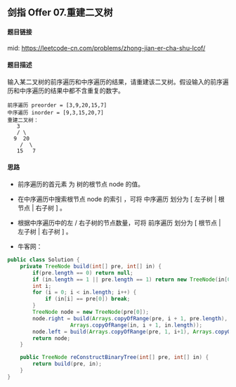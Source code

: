## 剑指 Offer 07.重建二叉树

#### 题目链接

mid: https://leetcode-cn.com/problems/zhong-jian-er-cha-shu-lcof/

#### 题目描述

输入某二叉树的前序遍历和中序遍历的结果，请重建该二叉树。假设输入的前序遍历和中序遍历的结果中都不含重复的数字。

```
前序遍历 preorder = [3,9,20,15,7]
中序遍历 inorder = [9,3,15,20,7]
重建二叉树：
   3
   / \
  9  20
    /  \
   15   7
```

#### 思路

- 前序遍历的首元素 为 树的根节点 node 的值。
- 在中序遍历中搜索根节点 node 的索引 ，可将 中序遍历 划分为 [ 左子树 | 根节点 | 右子树 ] 。
- 根据中序遍历中的左 / 右子树的节点数量，可将 前序遍历 划分为 [ 根节点 | 左子树 | 右子树 ] 。

- 牛客网：

```java
public class Solution {
    private TreeNode build(int[] pre, int[] in) {
        if(pre.length == 0) return null;
        if (in.length == 1 || pre.length == 1) return new TreeNode(in[0]);
        int i;
        for (i = 0; i < in.length; i++) {
            if (in[i] == pre[0]) break;
        }
        TreeNode node = new TreeNode(pre[0]);
        node.right = build(Arrays.copyOfRange(pre, i + 1, pre.length),
                    Arrays.copyOfRange(in, i + 1, in.length));
        node.left = build(Arrays.copyOfRange(pre, 1, i+1), Arrays.copyOfRange(in, 0, i));
        return node;
    }

    public TreeNode reConstructBinaryTree(int[] pre, int[] in) {
        return build(pre, in);
    }
}
```

